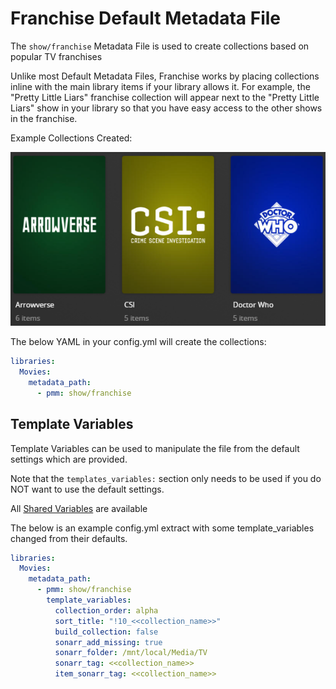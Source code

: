 # Franchise Default Metadata File

The `show/franchise` Metadata File is used to  create collections based on popular TV franchises

Unlike most Default Metadata Files, Franchise works by placing collections inline with the main library items if your library allows it. For example, the "Pretty Little Liars" franchise collection will appear next to the "Pretty Little Liars" show in your library so that you have easy access to the other shows in the franchise.

Example Collections Created:

![](../images/showfranchise.png)

The below YAML in your config.yml will create the collections:
```yaml
libraries:
  Movies:
    metadata_path:
      - pmm: show/franchise
```


## Template Variables
Template Variables can be used to manipulate the file from the default settings which are provided. 

Note that the `templates_variables:` section only needs to be used if you do NOT want to use the default settings.

All [Shared Variables](../variables) are available

The below is an example config.yml extract with some template_variables changed  from their defaults.

```yaml
libraries:
  Movies:
    metadata_path:
      - pmm: show/franchise
        template_variables:
          collection_order: alpha
          sort_title: "!10_<<collection_name>>"
          build_collection: false
          sonarr_add_missing: true
          sonarr_folder: /mnt/local/Media/TV
          sonarr_tag: <<collection_name>>
          item_sonarr_tag: <<collection_name>>
```

